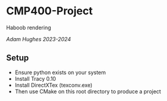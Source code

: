 # CMP400-Project
Haboob rendering
 
*Adam Hughes 2023-2024*
## Setup
- Ensure python exists on your system
- Install Tracy 0.10
- Install DirectXTex (texconv.exe)
- Then use CMake on this root directory to produce a project